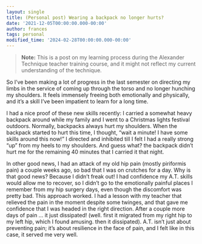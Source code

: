 ```yaml
---
layout: single
title: (Personal post) Wearing a backpack no longer hurts?
date: '2021-12-05T00:00:00.000-00:00'
author: frances
tags: personal
modified_time: '2024-02-28T00:00:00.000-00:00'
---
```


> **Note:** This is a post on my learning process during the Alexander Technique teacher training course, and it might not reflect my current understanding of the technique.

So I’ve been making a lot of progress in the last semester on directing my limbs in the service of coming up through the torso and no longer hunching my shoulders. It feels immensely freeing both emotionally and physically, and it’s a skill I’ve been impatient to learn for a long time.

I had a nice proof of these new skills recently: I carried a somewhat heavy backpack around while my family and I went to a Christmas lights festival outdoors. Normally, backpacks always hurt my shoulders. When the backpack started to hurt this time, I thought, “wait a minute! I have some skills around this now!” I directed and inhibited till I felt I had a really strong “up” from my heels to my shoulders. And guess what? the backpack didn’t hurt me for the remaining 40 minutes that I carried it that night.

In other good news, I had an attack of my old hip pain (mostly piriformis pain) a couple weeks ago, so bad that I was on crutches for a day. Why is that good news? Because I didn’t freak out! I had confidence my A.T. skills would allow me to recover, so I didn’t go to the emotionally painful places I remember from my hip surgery days, even though the discomfort was pretty bad. This approach worked. I had a lesson with my teacher that relieved the pain in the moment despite some twinges, and that gave me confidence that I was headed in the right direction. After a couple more days of pain … it just dissipated! (well. first it migrated from my right hip to my left hip, which I found amusing. then it dissipated). A.T. isn’t just about preventing pain; it’s about resilience in the face of pain, and I felt like in this case, it served me very well.
